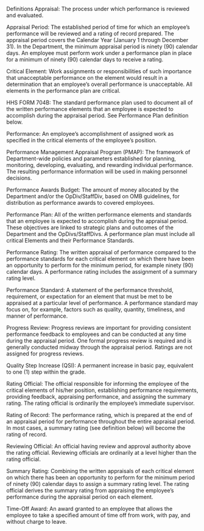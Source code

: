 
Definitions
Appraisal: The process under which performance is reviewed and evaluated.

Appraisal Period: The established period of time for which an employee’s performance will be reviewed and a rating of record prepared. The appraisal period covers the Calendar Year (January 1 through December 31). In the Department, the minimum appraisal period is ninety (90) calendar days. An employee must perform work under a performance plan in place for a minimum of ninety (90) calendar days to receive a rating.

Critical Element: Work assignments or responsibilities of such importance that unacceptable performance on the element would result in a determination that an employee’s overall performance is unacceptable. All elements in the performance plan are critical.

HHS FORM 704B: The standard performance plan used to document all of the written performance elements that an employee is expected to accomplish during the appraisal period. See Performance Plan definition below.

Performance: An employee’s accomplishment of assigned work as specified in the critical elements of the employee’s position.

Performance Management Appraisal Program (PMAP): The framework of Department-wide policies and parameters established for planning, monitoring, developing, evaluating, and rewarding individual performance. The resulting performance information will be used in making personnel decisions.

Performance Awards Budget: The amount of money allocated by the Department and/or the OpDiv/StaffDiv, based on OMB guidelines, for distribution as performance awards to covered employees.

Performance Plan: All of the written performance elements and standards that an employee is expected to accomplish during the appraisal period. These objectives are linked to strategic plans and outcomes of the Department and the OpDivs/StaffDivs. A performance plan must include all critical Elements and their Performance Standards.

Performance Rating: The written appraisal of performance compared to the performance standards for each critical element on which there have been an opportunity to perform for the minimum period, for example ninety (90) calendar days. A performance rating includes the assignment of a summary rating level.

Performance Standard: A statement of the performance threshold, requirement, or expectation for an element that must be met to be appraised at a particular level of performance. A performance standard may focus on, for example, factors such as quality, quantity, timeliness, and manner of performance.

Progress Review: Progress reviews are important for providing consistent performance feedback to employees and can be conducted at any time during the appraisal period. One formal progress review is required and is generally conducted midway through the appraisal period. Ratings are not assigned for progress reviews.

Quality Step Increase (QSI): A permanent increase in basic pay, equivalent to one (1) step within the grade.

Rating Official: The official responsible for informing the employee of the critical elements of his/her position, establishing performance requirements, providing feedback, appraising performance, and assigning the summary rating. The rating official is ordinarily the employee’s immediate supervisor.

Rating of Record: The performance rating, which is prepared at the end of an appraisal period for performance throughout the entire appraisal period. In most cases, a summary rating (see definition below) will become the rating of record.

Reviewing Official: An official having review and approval authority above the rating official. Reviewing officials are ordinarily at a level higher than the rating official.

Summary Rating: Combining the written appraisals of each critical element on which there has been an opportunity to perform for the minimum period of ninety (90) calendar days to assign a summary rating level. The rating official derives the summary rating from appraising the employee’s performance during the appraisal period on each element.

Time-Off Award: An award granted to an employee that allows the employee to take a specified amount of time off from work, with pay, and without charge to leave.